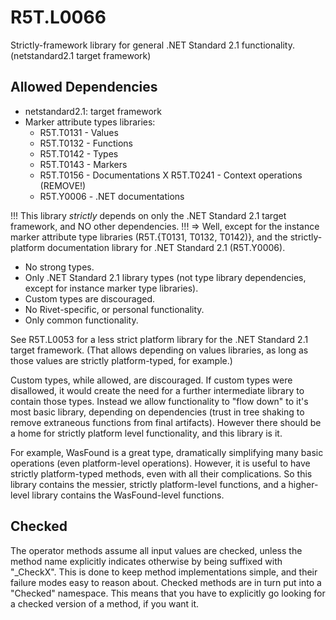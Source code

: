 # R5T.L0066
Strictly-framework library for general .NET Standard 2.1 functionality. (netstandard2.1 target framework)


## Allowed Dependencies

* netstandard2.1: target framework
* Marker attribute types libraries:
	* R5T.T0131 - Values
	* R5T.T0132 - Functions
	* R5T.T0142 - Types
	* R5T.T0143 - Markers
	* R5T.T0156 - Documentations
	X R5T.T0241 - Context operations (REMOVE!)
	* R5T.Y0006 - .NET documentations

!!! This library *strictly* depends on only the .NET Standard 2.1 target framework, and NO other dependencies. !!!
=> Well, except for the instance marker attribute type libraries (R5T.{T0131, T0132, T0142)}, and the strictly-platform documentation library for .NET Standard 2.1 (R5T.Y0006).


* No strong types.
* Only .NET Standard 2.1 library types (not type library dependencies, except for instance marker type libraries).
* Custom types are discouraged.
* No Rivet-specific, or personal functionality.
* Only common functionality.

See R5T.L0053 for a less strict platform library for the .NET Standard 2.1 target framework. (That allows depending on values libraries, as long as those values are strictly platform-typed, for example.)

Custom types, while allowed, are discouraged. If custom types were disallowed, it would create the need for a further intermediate library to contain those types. Instead we allow functionality to "flow down" to it's most basic library, depending on dependencies (trust in tree shaking to remove extraneous functions from final artifacts). However there should be a home for strictly platform level functionality, and this library is it.

For example, WasFound<T> is a great type, dramatically simplifying many basic operations (even platform-level operations). However, it is useful to have strictly platform-typed methods, even with all their complications. So this library contains the messier, strictly platform-level functions, and a higher-level library contains the WasFound<T>-level functions.


## Checked

The operator methods assume all input values are checked, unless the method name explicitly indicates otherwise by being suffixed with "_CheckX".
This is done to keep method implementations simple, and their failure modes easy to reason about.
Checked methods are in turn put into a "Checked" namespace.
This means that you have to explicitly go looking for a checked version of a method, if you want it.